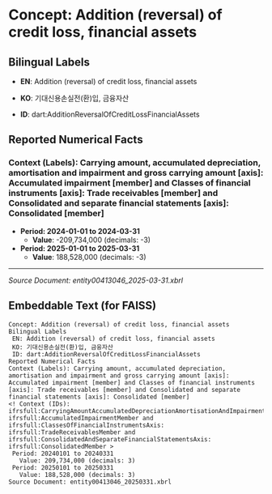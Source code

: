 # Concept: Addition (reversal) of credit loss, financial assets

## Bilingual Labels
- **EN**: Addition (reversal) of credit loss, financial assets
- **KO**: 기대신용손실전(환)입, 금융자산

- **ID**: dart:AdditionReversalOfCreditLossFinancialAssets

## Reported Numerical Facts

### **Context (Labels): Carrying amount, accumulated depreciation, amortisation and impairment and gross carrying amount [axis]: Accumulated impairment [member] and Classes of financial instruments [axis]: Trade receivables [member] and Consolidated and separate financial statements [axis]: Consolidated [member]**
<!-- Context (IDs): ifrs-full:CarryingAmountAccumulatedDepreciationAmortisationAndImpairmentAndGrossCarryingAmountAxis: ifrs-full:AccumulatedImpairmentMember and ifrs-full:ClassesOfFinancialInstrumentsAxis: ifrs-full:TradeReceivablesMember and ifrs-full:ConsolidatedAndSeparateFinancialStatementsAxis: ifrs-full:ConsolidatedMember -->
- **Period: 2024-01-01 to 2024-03-31**
  - **Value**: -209,734,000 (decimals: -3)
- **Period: 2025-01-01 to 2025-03-31**
  - **Value**: 188,528,000 (decimals: -3)

---
*Source Document: entity00413046_2025-03-31.xbrl*
## Embeddable Text (for FAISS)
```text
Concept: Addition (reversal) of credit loss, financial assets
Bilingual Labels
 EN: Addition (reversal) of credit loss, financial assets
 KO: 기대신용손실전(환)입, 금융자산
 ID: dart:AdditionReversalOfCreditLossFinancialAssets
Reported Numerical Facts
Context (Labels): Carrying amount, accumulated depreciation, amortisation and impairment and gross carrying amount [axis]: Accumulated impairment [member] and Classes of financial instruments [axis]: Trade receivables [member] and Consolidated and separate financial statements [axis]: Consolidated [member]
<! Context (IDs): ifrsfull:CarryingAmountAccumulatedDepreciationAmortisationAndImpairmentAndGrossCarryingAmountAxis: ifrsfull:AccumulatedImpairmentMember and ifrsfull:ClassesOfFinancialInstrumentsAxis: ifrsfull:TradeReceivablesMember and ifrsfull:ConsolidatedAndSeparateFinancialStatementsAxis: ifrsfull:ConsolidatedMember >
 Period: 20240101 to 20240331
   Value: 209,734,000 (decimals: 3)
 Period: 20250101 to 20250331
   Value: 188,528,000 (decimals: 3)
Source Document: entity00413046_20250331.xbrl
```